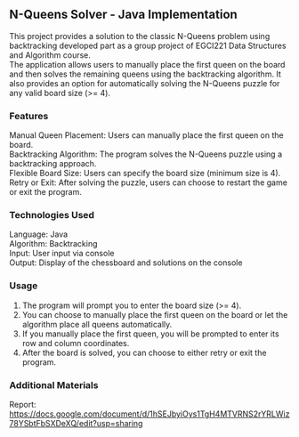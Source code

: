 ## N-Queens Solver - Java Implementation
This project provides a solution to the classic N-Queens problem using backtracking developed part as a group project of EGCI221 Data Structures and Algorithm course.  
The application allows users to manually place the first queen on the board and then solves the remaining queens using the backtracking algorithm. It also provides an option for automatically solving the N-Queens puzzle for any valid board size (>= 4).

### Features
Manual Queen Placement: Users can manually place the first queen on the board.  
Backtracking Algorithm: The program solves the N-Queens puzzle using a backtracking approach.  
Flexible Board Size: Users can specify the board size (minimum size is 4).  
Retry or Exit: After solving the puzzle, users can choose to restart the game or exit the program.  

### Technologies Used
Language: Java  
Algorithm: Backtracking  
Input: User input via console  
Output: Display of the chessboard and solutions on the console  

### Usage
1. The program will prompt you to enter the board size (>= 4).
2. You can choose to manually place the first queen on the board or let the algorithm place all queens automatically.
3. If you manually place the first queen, you will be prompted to enter its row and column coordinates.
4. After the board is solved, you can choose to either retry or exit the program.

### Additional Materials
Report:  
https://docs.google.com/document/d/1hSEJbyiOys1TgH4MTVRNS2rYRLWiz78YSbtFbSXDeXQ/edit?usp=sharing
